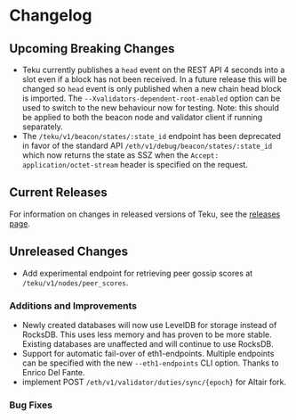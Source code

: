 # Changelog

## Upcoming Breaking Changes
- Teku currently publishes a `head` event on the REST API 4 seconds into a slot even if a block has not been received. In a future release this will be changed so `head` event is only published when a new
  chain head block is imported. The `--Xvalidators-dependent-root-enabled` option can be used to switch to the new behaviour now for testing.
  Note: this should be applied to both the beacon node and validator client if running separately.
- The `/teku/v1/beacon/states/:state_id` endpoint has been deprecated in favor of the standard API `/eth/v1/debug/beacon/states/:state_id` which now returns the state as SSZ when the `Accept: application/octet-stream` header is specified on the request.

## Current Releases
For information on changes in released versions of Teku, see the [releases page](https://github.com/ConsenSys/teku/releases).

## Unreleased Changes
- Add experimental endpoint for retrieving peer gossip scores at `/teku/v1/nodes/peer_scores`.

### Additions and Improvements
- Newly created databases will now use LevelDB for storage instead of RocksDB. This uses less memory and has proven to be more stable. Existing databases are unaffected and will continue to use RocksDB.
- Support for automatic fail-over of eth1-endpoints.  Multiple endpoints can be specified with the new `--eth1-endpoints` CLI option. Thanks to Enrico Del Fante.
- implement POST `/eth/v1/validator/duties/sync/{epoch}` for Altair fork.

### Bug Fixes
